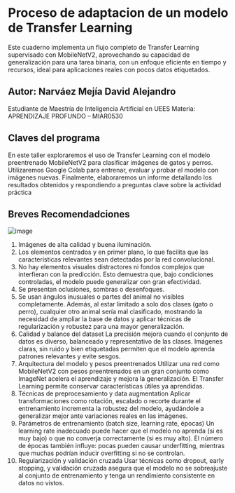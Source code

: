 # Proceso de adaptacion de un modelo de Transfer Learning
Este cuaderno implementa un flujo completo de Transfer Learning supervisado con MobileNetV2, aprovechando su capacidad de generalización para una tarea binaria, con un enfoque eficiente en tiempo y recursos, ideal para aplicaciones reales con pocos datos etiquetados.

## Autor: Narváez Mejía David Alejandro
Estudiante de Maestría de Inteligencia Artificial en UEES 
Materia: APRENDIZAJE PROFUNDO – MIAR0530

## Claves del programa
En este taller exploraremos el uso de Transfer Learning con el modelo preentrenado MobileNetV2 para clasificar imágenes de gatos y perros. Utilizaremos Google Colab para entrenar, evaluar y probar el modelo con imágenes nuevas. Finalmente, elaboraremos un informe detallando los resultados obtenidos y respondiendo a preguntas clave sobre la actividad práctica
## Breves Recomendadciones 
![image](https://github.com/user-attachments/assets/3d8ebce6-fee7-480d-b041-3ea074a2aa1b)
1.	Imágenes de alta calidad y buena iluminación.
2.	Los elementos centrados y en primer plano, lo que facilita que las características relevantes sean detectadas por la red convolucional.
3.	No hay elementos visuales distractores ni fondos complejos que interfieran con la predicción.
Esto demuestra que, bajo condiciones controladas, el modelo puede generalizar con gran efectividad.
4.	Se presentan oclusiones, sombras o desenfoques.
5.	Se usan ángulos inusuales o partes del animal no visibles completamente.
Además, al estar limitado a solo dos clases (gato o perro), cualquier otro animal sería mal clasificado, mostrando la necesidad de ampliar la base de datos y aplicar técnicas de regularización y robustez para una mayor generalización.
6.	Calidad y balance del dataset La precisión mejora cuando el conjunto de datos es diverso, balanceado y representativo de las clases. Imágenes claras, sin ruido y bien etiquetadas permiten que el modelo aprenda patrones relevantes y evite sesgos.
7.	Arquitectura del modelo y pesos preentrenados Utilizar una red como MobileNetV2 con pesos preentrenados en un gran conjunto como ImageNet acelera el aprendizaje y mejora la generalización. El Transfer Learning permite conservar características útiles ya aprendidas.
8.	Técnicas de preprocesamiento y data augmentation Aplicar transformaciones como rotación, escalado o recorte durante el entrenamiento incrementa la robustez del modelo, ayudándole a generalizar mejor ante variaciones reales en las imágenes.
9.	Parámetros de entrenamiento (batch size, learning rate, épocas) Un learning rate inadecuado puede hacer que el modelo no aprenda (si es muy bajo) o que no converja correctamente (si es muy alto). El número de épocas también influye: pocas pueden causar underfitting, mientras que muchas podrían inducir overfitting si no se controlan.
10.	Regularización y validación cruzada Usar técnicas como dropout, early stopping, y validación cruzada asegura que el modelo no se sobreajuste al conjunto de entrenamiento y tenga un rendimiento consistente en datos no vistos.
